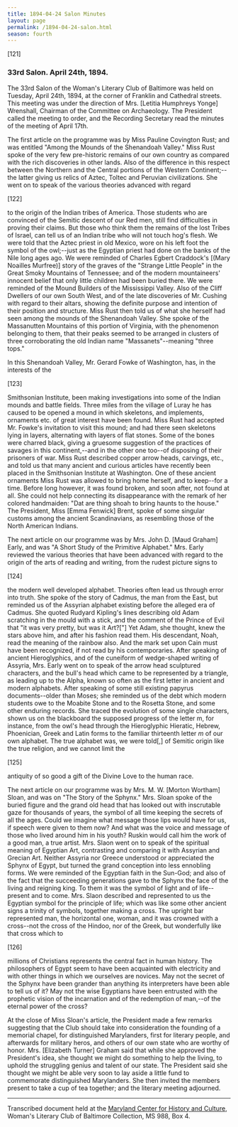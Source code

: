 ```yaml
---
title: 1894-04-24 Salon Minutes
layout: page
permalink: /1894-04-24-salon.html
season: fourth
---
```


<style>
    .container{
        font-size:1.4em;
    }
</style>
[121]

### 33rd Salon. April 24th, 1894.

The 33rd Salon of the Woman's Literary Club of Baltimore was held on Tuesday, April 24th, 1894, at the corner of Franklin and Cathedral streets. This meeting was under the direction of Mrs. [Letitia Humphreys Yonge] Wrenshall, Chairman of the Committee on Archaeology. The President called the meeting to order, and the Recording Secretary read the minutes of the meeting of April 17th.

The first article on the programme was by Miss Pauline Covington Rust; and was entitled "Among the Mounds of the Shenandoah Valley." Miss Rust spoke of the very few pre-historic remains of our own country as compared with the rich discoveries in other lands. Also of the difference in this respect between the Northern and the Central portions of the Western Continent;--the latter giving us relics of Aztec, Toltec and Peruvian civilizations. She went on to speak of the various theories advanced with regard

[122]

to the origin of the Indian tribes of America. Those students who are convinced of the Semitic descent of our Red men, still find difficulties in proving their claims. But those who think them the remains of the lost Tribes of Israel, can tell us of an Indian tribe who will not touch hog's flesh. We were told that the Aztec priest in old Mexico, wore on his left foot the symbol of the owl;--just as the Egyptian priest had done on the banks of the Nile long ages ago. We were reminded of Charles Egbert Craddock's [(Mary Noailles Murfree)] story of the graves of the "Strange Little People" in the Great Smoky Mountains of Tennessee; and of the modern mountaineers' innocent belief that only little children had been buried there. We were reminded of the Mound Builders of the Mississippi Valley. Also of the Cliff Dwellers of our own South West, and of the late discoveries of Mr. Cushing with regard to their altars, showing the definite purpose and intention of their position and structure. Miss Rust then told us of what she herself had seen among the mounds of the Shenandoah Valley. She spoke of the Massanutten Mountains of this portion of Virginia, with the phenomenon belonging to them, that their peaks seemed to be arranged in clusters of three corroborating the old Indian name "Massanets"--meaning "three tops."

In this Shenandoah Valley, Mr. Gerard Fowke of Washington, has, in the interests of the

[123]

Smithsonian Institute, been making investigations into some of the Indian mounds and battle fields. Three miles from the village of Luray he has caused to be opened a mound in which skeletons, and implements, ornaments etc. of great interest have been found. Miss Rust had accepted Mr. Fowke's invitation to visit this mound; and had there seen skeletons lying in layers, alternating with layers of flat stones. Some of the bones were charred black, giving a gruesome suggestion of the practices of savages in this continent,--and in the other one too--of disposing of their prisoners of war. Miss Rust described copper arrow heads, carvings, etc., and told us that many ancient and curious articles have recently been placed in the Smithsonian Institute at Washington. One of these ancient ornaments Miss Rust was allowed to bring home herself, and to keep--for a time. Before long however, it was found broken, and soon after, not found at all. She could not help connecting its disappearance with the remark of her colored handmaiden: "Dat are thing shoah to bring haunts to the house." The President, Miss [Emma Fenwick] Brent, spoke of some singular customs among the ancient Scandinavians, as resembling those of the North American Indians.

The next article on our programme was by Mrs. John D. [Maud Graham] Early, and was "A Short Study of the Primitive Alphabet." Mrs. Early reviewed the various theories that have been advanced with regard to the origin of the arts of reading and writing, from the rudest picture signs to

[124]

the modern well developed alphabet. Theories often lead us through error into truth. She spoke of the story of Cadmus, the man from the East, but reminded us of the Assyrian alphabet existing before the alleged era of Cadmus. She quoted Rudyard Kipling's lines describing old Adam scratching in the mould with a stick, and the comment of the Prince of Evil that "it was very pretty, but was it Art?["] Yet Adam, she thought, knew the stars above him, and after his fashion read them. His descendant, Noah, read the meaning of the rainbow also. And the mark set upon Cain must have been recognized, if not read by his contemporaries. After speaking of ancient Hieroglyphics, and of the cuneiform of wedge-shaped writing of Assyria, Mrs. Early went on to speak of the arrow head sculptured characters, and the bull's head which came to be represented by a triangle, as leading up to the Alpha, known so often as the first letter in ancient and modern alphabets. After speaking of some still existing papyrus documents--older than Moses; she reminded us of the debt which modern students owe to the Moabite Stone and to the Rosetta Stone, and some other enduring records. She traced the evolution of some single characters, shown us on the blackboard the supposed progress of the letter m, for instance, from the owl's head through the Hieroglyphic Hieratic, Hebrew, Phoenician, Greek and Latin forms to the familiar thirteenth letter _m_ of our own alphabet. The true alphabet was, we were told[,] of Semitic origin like the true religion, and we cannot limit the

[125]

antiquity of so good a gift of the Divine Love to the human race.

The next article on our programme was by Mrs. M. W. [Morton Wortham] Sloan, and was on "The Story of the Sphynx." Mrs. Sloan spoke of the buried figure and the grand old head that has looked out with inscrutable gaze for thousands of years, the symbol of all time keeping the secrets of all the ages. Could we imagine what message those lips would have for us, if speech were given to them now? And what was the voice and message of those who lived around him in his youth? Ruskin would call him the work of a good man, a true artist. Mrs. Slaon went on to speak of the spiritual meaning of Egyptian Art, contrasting and comparing it with Assyrian and Grecian Art. Neither Assyria nor Greece understood or appreciated the Sphynx of Egypt, but turned the grand conception into less ennobling forms. We were reminded of the Egyptian faith in the Sun-God; and also of the fact that the succeeding generations gave to the Sphynx the face of the living and reigning king. To them it was the symbol of light and of life--present and to come. Mrs. Slaon described and represented to us the Egyptian symbol for the principle of life; which was like some other ancient signs a trinity of symbols, together making a cross. The upright bar represented man, the horizontal one, woman, and it was crowned with a cross--not the cross of the Hindoo, nor of the Greek, but wonderfully like that cross which to

[126]

millions of Christians represents the central fact in human history. The philosophers of Egypt seem to have been acquainted with electricity and with other things in which we ourselves are novices. May not the secret of the Sphynx have been grander than anything its interpreters have been able to tell us of it? May not the wise Egyptians have been entrusted with the prophetic vision of the incarnation and of the redemption of man,--of the eternal power of the cross?

At the close of Miss Sloan's article, the President made a few remarks suggesting that the Club should take into consideration the founding of a memorial chapel, for distinguished Marylanders, first for literary people, and afterwards for military heros, and others of our own state who are worthy of honor. Mrs. [Elizabeth Turner] Graham said that while she approved the President's idea, she thought we might do something to help the living, to uphold the struggling genius and talent of our state. The President said she thought we might be able very soon to lay aside a little fund to commemorate distinguished Marylanders. She then invited the members present to take a cup of tea together; and the literary meeting adjourned.
<hr>

Transcribed document held at the [Maryland Center for History and Culture](http://mdhs.org/), Woman's Literary Club of Baltimore Collection, MS 988, Box 4. 